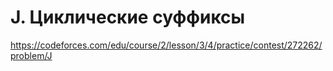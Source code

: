 # J. Циклические суффиксы

https://codeforces.com/edu/course/2/lesson/3/4/practice/contest/272262/problem/J
